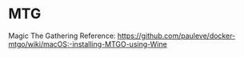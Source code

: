 # MTG
Magic The Gathering
Reference: https://github.com/pauleve/docker-mtgo/wiki/macOS:-installing-MTGO-using-Wine
